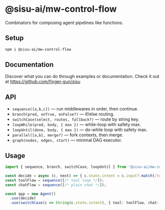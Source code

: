 # @sisu-ai/mw-control-flow

Combinators for composing agent pipelines like functions.

## Setup
```bash
npm i @sisu-ai/mw-control-flow
```

## Documentation
Discover what you can do through examples or documentation. Check it out at https://github.com/finger-gun/sisu

## API
- `sequence([a,b,c])` — run middlewares in order, then continue.
- `branch(pred, onTrue, onFalse?)` — if/else routing.
- `switchCase(select, routes, fallback?)` — route by string key.
- `loopWhile(pred, body, { max })` — while-loop with safety max.
- `loopUntil(done, body, { max })` — do-while loop with safety max.
- `parallel([a,b], merge?)` — fork contexts, then merge.
- `graph(nodes, edges, start)` — minimal DAG executor.

## Usage
```ts
import { sequence, branch, switchCase, loopUntil } from '@sisu-ai/mw-control-flow';

const decide = async (c, next) => { c.state.intent = c.input?.match(/tools/i) ? 'tool' : 'chat'; await next(); };
const toolFlow = sequence([/* tool loop */]);
const chatFlow = sequence([/* plain chat */]);

const app = new Agent()
  .use(decide)
  .use(switchCase(c => String(c.state.intent), { tool: toolFlow, chat: chatFlow }, chatFlow));
```
